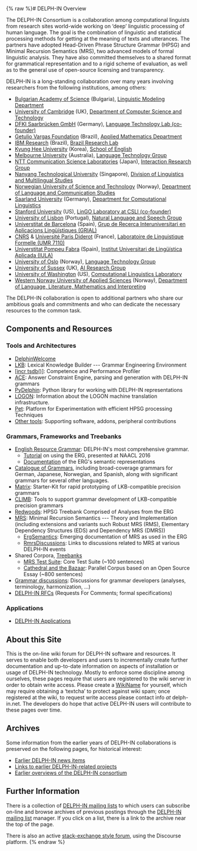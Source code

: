 {% raw %}# DELPH-IN Overview

The DELPH-IN Consortium is a collaboration among computational linguists
from research sites world-wide working on ‘deep’ linguistic processing
of human language. The goal is the combination of linguistic and
statistical processing methods for getting at the meaning of texts and
utterances. The partners have adopted Head-Driven Phrase Structure
Grammar (HPSG) and Minimal Recursion Semantics (MRS), two advanced
models of formal linguistic analysis. They have also committed
themselves to a shared format for grammatical representation and to a
rigid scheme of evaluation, as well as to the general use of open-source
licensing and transparency.

DELPH-IN is a long-standing collaboration over many years involving
researchers from the following institutions, among others:

- [Bulgarian Academy of Science](http://www.bas.bg/) (Bulgaria),
[Linguistic Modeling Department](http://lml.bas.bg/)
- [University of Cambridge](http://www.cam.ac.uk/) (UK), [Department
of Computer Science and Technology](http://www.cst.cam.ac.uk/)
- [DFKI Saarbrücken GmbH](http://www.dfki.de/) (Germany), [Language
Technology Lab (co-founder)](http://www.dfki.de/lt/)
- [Getulio Vargas Foundation](https://portal.fgv.br) (Brazil), [Applied
Mathematics Department](https://emap.fgv.br)
- [IBM Research](https://www.research.ibm.com/) (Brazil), [Brazil
Research Lab](https://www.ibm.com/blogs/research/category/ibmres-bra/)
- [Kyung Hee University](http://www.kyunghee.ac.kr/) (Korea),
[School of English](http://khenglish.khu.ac.kr/)
- [Melbourne University](http://www.unimelb.edu.au/) (Australia),
[Language Technology Group](http://www.cs.mu.oz.au/research/lt/)
- [NTT Communication Science
Laboratories](http://www.kecl.ntt.co.jp/) (Japan),
[Interaction Research Group](http://www.kecl.ntt.co.jp/icl/icl/interaction_research.html)
- [Nanyang Technological University](http://www.ntu.edu.sg/)
(Singapore), [Division of Linguistics and Multilingual
Studies](http://www.ntu.edu.sg/HSS/Linguistics/)
- [Norwegian University of Science and
Technology](http://www.ntnu.no/) (Norway), [Department of Language
and Communication Studies](http://mime.hf.ntnu.no/hf/isk/)
- [Saarland University](http://www.uni-saarland.de/) (Germany),
[Department for Computational
Linguistics](http://www.coli.uni-sb.de/)
- [Stanford University](http://www.stanford.edu/) (US), [LinGO
Laboratory at CSLI (co-founder)](http://lingo.stanford.edu/)
- [University of Lisbon](http://www.ul.pt/) (Portugal), [Natural
Language and Speech Group](http://nlx.di.fc.ul.pt/)
- [Universtitat de Barcelona](http://www.ub.edu/) (Spain), [Grup de
Recerca Interuniversitari en Aplicacions Lingüístiques
(GRIAL)](http://grial.uab.es/)
- [CNRS](http://www.cnrs.fr/) & [Université Paris
Diderot](http://www.univ-paris-diderot.fr/) (France), [Laboratoire
de Linguistique Formelle (UMR 7110)](http://www.llf.cnrs.fr/)
- [Universtitat Pompeu Fabra](http://www.upf.edu/) (Spain), [Institut
Universitari de Lingüística Aplicada
(IULA)](http://www.iula.upf.edu/)
- [University of Oslo](http://www.uio.no/) (Norway), [Language
Technology
Group](http://www.mn.uio.no/ifi/english/research/groups/ltg/)
- [University of Sussex](http://www.sussex.ac.uk/) (UK), [AI
Research Group](https://www.sussex.ac.uk/research/centres/ai-research-group/)
- [University of Washington](http://www.washington.edu/) (US),
[Computational Linguistics Laboratory](http://www.washington.edu/)
- [Western Norway University of Applied Sciences](https://www.hvl.no/en) (Norway), [Department of Language, Literature, Mathematics and Interpreting](https://www.hvl.no/en/about/management/faculty-of-education-arts-and-sports/department-of-language-literature-mathematics-and-interpreting/)

The DELPH-IN collaboration is open to additional partners who share our
ambitious goals and commitments and who can dedicate the necessary
resources to the common task.

## Components and Resources

### Tools and Architectures

- [DelphinWelcome](https://blog.inductorsoftware.com/docsproto/howto/DelphinWelcome)
- [LKB](https://blog.inductorsoftware.com/docsproto/tools/LkbTop): Lexical Knowledge Builder --- Grammar Engineering
Environment
- [\[incr tsdb()](https://blog.inductorsoftware.com/docsproto/tools/ItsdbTop)\]: Competence and Performance Profiler
- [ACE](https://blog.inductorsoftware.com/docsproto/tools/AceTop): Answer Constraint Engine, parsing and generation
with DELPH-IN grammars
- [PyDelphin](https://blog.inductorsoftware.com/docsproto/tools/PyDelphinTop): Python library for working with
DELPH-IN representations
- [LOGON](https://blog.inductorsoftware.com/docsproto/tools/LogonTop): Information about the LOGON machine translation
infrastructure.
- [Pet](https://blog.inductorsoftware.com/docsproto/garage/PetTop): Platform for Experimentation with efficient HPSG
processing Techniques
- [Other tools](https://blog.inductorsoftware.com/docsproto/tools/ToolsTop): Supporting software, addons, peripheral
contributions

### Grammars, Frameworks and Treebanks

- [English Resource Grammar](https://blog.inductorsoftware.com/docsproto/erg/ErgTop): DELPH-IN's most comprehensive
grammar.
  - [Tutorial](https://blog.inductorsoftware.com/docsproto/erg/ErsTutorial) on using the ERG, presented at NAACL
2016
  - [Documentation](https://blog.inductorsoftware.com/docsproto/erg/ErgSemantics) of the ERG's semantic
representations
- [Catalogue of Grammars](https://blog.inductorsoftware.com/docsproto/garage/GrammarCatalogue), including
broad-coverage grammars for German, Japanese, Norwegian, and
Spanish, along with significant grammars for several other
languages.
- [Matrix](https://blog.inductorsoftware.com/docsproto/matrix/MatrixTop): Starter-Kit for rapid prototyping of
LKB-compatible precision grammars
- [CLIMB](https://blog.inductorsoftware.com/docsproto/tools/ClimbTop): Tools to support grammar development of
LKB-compatible precision grammars
- [Redwoods](https://blog.inductorsoftware.com/docsproto/garage/RedwoodsTop): HPSG Treebank Comprised of Analyses
from the ERG
- [MRS](https://blog.inductorsoftware.com/docsproto/tools/RmrsTop): Minimal Recursion Semantics --- Theory and
Implementation (including extensions and variants such Robust MRS
(RMS), Elementary Dependency Structures (EDS) and Dependency MRS
(DMRS))
  - [ErgSemantics](https://blog.inductorsoftware.com/docsproto/erg/ErgSemantics): Emerging documentation of MRS
as used in the ERG
  - [RmrsDiscussions](https://blog.inductorsoftware.com/docsproto/tools/RmrsDiscussions): Links to discussions
related to MRS at various DELPH-IN events
- Shared Corpora, [Treebanks](https://blog.inductorsoftware.com/docsproto/tools/TreebankingTop)
  - [MRS Test Suite](https://blog.inductorsoftware.com/docsproto/matrix/MatrixMrsTestSuite): Core Test Suite (\~100
sentences)
  - [Cathedral and the Bazaar](https://blog.inductorsoftware.com/docsproto/matrix/MatrixMrsCatb): Parallel Corpus
based on an Open Source Essay (\~800 sentences)
- [Grammar discussions](https://blog.inductorsoftware.com/docsproto/grammars/GrammarDiscussionsTop): Discussions for
grammar developers (analyses, terminology, harmonization, …)
- [DELPH-IN RFCs](https://blog.inductorsoftware.com/docsproto/tools/DelphinRFCs) (Requests For Comments; formal
specifications)

### Applications

- [DELPH-IN Applications](../DelphinApplications)

## About this Site

This is the on-line wiki forum for DELPH-IN software and resources. It
serves to enable both developers and users to incrementally create
further documentation and up-to-date information on aspects of
installation or usage of DELPH-IN technology. Mostly to enforce some
discipline among ourselves, these pages require that users are
registered to the wiki server in order to obtain write access. Please
create a [WikiName](https://blog.inductorsoftware.com/docsproto/tools/WikiName) for yourself, which may require obtaining
a ‘textcha’ to protect against wiki spam; once registered at the wiki,
to request write access please contact info *at* delph-in.net. The
developers do hope that active DELPH-IN users will contribute to these
pages over time.

## Archives

Some information from the earlier years of DELPH-IN collaborations is
preserved on the following pages, for historical interest:

- [Earlier DELPH-IN news items](../DelphinNews)
- [Links to earlier DELPH-IN-related projects](../OldProjects)
- [Earlier overviews of the DELPH-IN consortium](https://blog.inductorsoftware.com/docsproto/tools/OldOverviews)

## Further Information

There is a collection of [DELPH-IN mailing
lists](http://lists.delph-in.net/) to which users can subscribe on-line
and browse archives of previous postings through the [DELPH-IN mailing
list](http://lists.delph-in.net/) manager. If you click on a list, there
is a link to the archive near the top of the page.

There is also an active [stack-exchange style
forum](http://discourse.delph-in.net), using the Discourse platform.
<update date omitted for speed>{% endraw %}